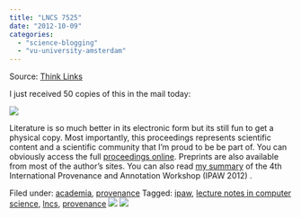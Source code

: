 ```yaml
---
title: "LNCS 7525"
date: "2012-10-09"
categories: 
  - "science-blogging"
  - "vu-university-amsterdam"
---
```


Source: [Think Links](http://thinklinks.wordpress.com/feed/)

I just received 50 copies of this in the mail today:

[![](http://thinklinks.files.wordpress.com/2012/10/photo-1.jpg?w=538&h=717)](http://thinklinks.files.wordpress.com/2012/10/photo-1.jpg)

Literature is so much better in its electronic form but its still fun to get a physical copy. Most importantly, this proceedings represents scientific content and a scientific community that I’m proud to be be part of. You can obviously access the full [proceedings online](http://www.springer.com/computer/ai/book/978-3-642-34221-9). Preprints are also available from most of the author’s sites. You can also read [my summary](http://thinklinks.wordpress.com/2012/06/26/thoughts-from-ipaw-2012/) of the 4th International Provenance and Annotation Workshop (IPAW 2012) .

  
Filed under: [academia](http://thinklinks.wordpress.com/category/academia/), [provenance](http://thinklinks.wordpress.com/category/provenance/) Tagged: [ipaw](http://thinklinks.wordpress.com/tag/ipaw/), [lecture notes in computer science](http://thinklinks.wordpress.com/tag/lecture-notes-in-computer-science/), [lncs](http://thinklinks.wordpress.com/tag/lncs/), [provenance](http://thinklinks.wordpress.com/tag/provenance/) [![](http://feeds.wordpress.com/1.0/comments/thinklinks.wordpress.com/436/)](http://feeds.wordpress.com/1.0/gocomments/thinklinks.wordpress.com/436/) ![](http://stats.wordpress.com/b.gif?host=thinklinks.wordpress.com&blog=5274753&post=436&subd=thinklinks&ref=&feed=1)
